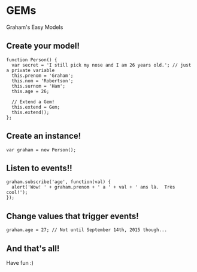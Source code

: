 # GEMs
Graham's Easy Models

## Create your model!
  
    function Person() {
      var secret = 'I still pick my nose and I am 26 years old.'; // just a private variable
      this.prenom = 'Graham';
      this.nom = 'Robertson';
      this.surnom = 'Ham';
      this.age = 26;
      
      // Extend a Gem!
      this.extend = Gem;
      this.extend();
    };

## Create an instance!
    var graham = new Person();

## Listen to events!!
    graham.subscribe('age', function(val) {
      alert('Wow! ' + graham.prenom + ' a ' + val + ' ans là.  Très cool!');
    });

## Change values that trigger events!
    graham.age = 27; // Not until September 14th, 2015 though...

## And that's all!
Have fun :)
